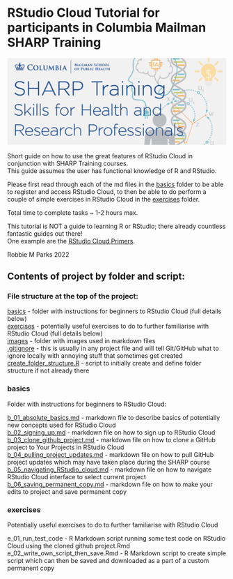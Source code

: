 # RStudio Cloud Tutorial for participants in Columbia Mailman SHARP Training

![](images/banner.png)

Short guide on how to use the great features of RStudio Cloud in conjunction with SHARP Training courses.\
This guide assumes the user has functional knowledge of R and RStudio.

Please first read through each of the md files in the [basics](#basics) folder to be able to register and access RStudio Cloud, to then be able to do perform a couple of simple exercises in RStudio Cloud in the [exercises](#exercises) folder.

Total time to complete tasks ~ 1-2 hours max. 

This tutorial is NOT a guide to learning R or RStudio; there already countless fantastic guides out there!\
One example are the [RStudio Cloud Primers](https://rstudio.cloud/learn/primers).

Robbie M Parks 2022

## Contents of project by folder and script:

### File structure at the top of the project:

[basics](#basics)                              - folder with instructions for beginners to RStudio Cloud (full details below)\
[exercises](#exercises)                           - potentially useful exercises to do to further familiarise with RStudio Cloud (full details below)\
[images](https://github.com/rmp15/rstudio_cloud_tutorial/tree/main/images)                              - folder with images used in markdown files\
[.gitignore](https://github.com/rmp15/rstudio_cloud_tutorial/blob/main/.gitignore)                          - this is usually in any project file and will tell Git/GitHub what to ignore locally with annoying stuff that sometimes get created\
[create_folder_structure.R](https://github.com/rmp15/rstudio_cloud_tutorial/blob/main/create_folder_structure.R)           - script to initially create and define folder structure if not already there

### basics
Folder with instructions for beginners to RStudio Cloud:

[b_01_absolute_basics.md](https://github.com/rmp15/rstudio_cloud_tutorial/blob/main/basics/b_01_absolute_basics.md)              - markdown file to describe basics of potentially new concepts used for RStudio Cloud\
[b_02_signing_up.md](https://github.com/rmp15/rstudio_cloud_tutorial/blob/main/basics/b_02_signing_up.md)               - markdown file on how to sign up to RStudio Cloud\
[b_03_clone_github_project.md](https://github.com/rmp15/rstudio_cloud_tutorial/blob/main/basics/b_03_clone_github_project.md)        - markdown file on how to clone a GitHub project to Your Projects in RStudio Cloud\
[b_04_pulling_project_updates.md](https://github.com/rmp15/rstudio_cloud_tutorial/blob/main/basics/b_04_pulling_project_updates.md)     - markdown file on how to pull GitHub project updates which may have taken place during the SHARP course\
[b_05_navigating_RStudio_cloud.md](https://github.com/rmp15/rstudio_cloud_tutorial/blob/main/basics/b_05_navigating_RStudio_cloud.md)    - markdown file on how to navigate RStudio Cloud interface to select current project\
[b_06_saving_permanent_copy.md](https://github.com/rmp15/rstudio_cloud_tutorial/blob/main/basics/b_06_saving_permanent_copy.md)       - markdown file on how to make your edits to project and save permanent copy

### exercises
Potentially useful exercises to do to further familiarise with RStudio Cloud

e_01_run_test_code                  -  R Markdown script running some test code on RStudio Cloud using the cloned github project.Rmd\
e_02_write_own_script_then_save.Rmd -  R Markdown script to create simple script which can then be saved and downloaded as a part of a custom permanent copy
